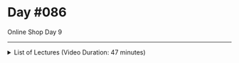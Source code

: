 # Day #086
Online Shop Day  9

---

<details>
    <summary>List of Lectures (Video Duration: 47 minutes)</summary>
    <ul>
        <li>Styling Product Items</li>
        <li>Adding the "Product Details" (Single Product) Page</li>
        <li>Updating Products (As Administrator)</li>
    </ul>
</details>